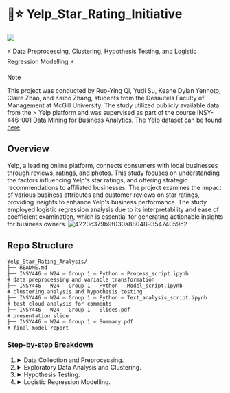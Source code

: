 # 📝⭐  Yelp_Star_Rating_Initiative
![](https://img.shields.io/badge/python-3.10%2B-blue?logo=Python)

⚡ Data Preprocessing, Clustering, Hypothesis Testing, and Logistic Regression Modelling ⚡

> [!NOTE]
> This project was conducted by Ruo-Ying Qi, Yudi Su, Keane Dylan Yennoto, Claire Zhao, and Kaibo Zhang, students from the Desautels Faculty of Management at McGill University. The study utilized publicly available data from the > Yelp platform and was supervised as part of the course INSY-446-001 Data Mining for Business Analytics. The Yelp dataset can be found [here](https://www.yelp.com/dataset). 

## Overview
Yelp, a leading online platform, connects consumers with local businesses through reviews, ratings, and photos. This study focuses on understanding the factors influencing Yelp's star ratings, and offering strategic recommendations to affiliated businesses. The project examines the impact of various business attributes and customer reviews on star ratings, providing insights to enhance Yelp's business performance. The study employed logistic regression analysis due to its interpretability and ease of coefficient examination, which is essential for generating actionable insights for business owners. 
![4220c379b9f030a88048935474059c2](https://github.com/user-attachments/assets/e1809a9a-bb9d-4712-b1ca-b555a36ddbda)

## Repo Structure
```
Yelp_Star_Rating_Analysis/
├── README.md
├── INSY446 – W24 – Group 1 – Python – Process_script.ipynb               # data preprocessing and variable transformation
├── INSY446 – W24 – Group 1 – Python – Model_script.ipynb                 # clustering analysis and hypothesis testing
├── INSY446 – W24 – Group 1 – Python – Text_analysis_script.ipynb         # test cloud analysis for comments
├── INSY446 – W24 – Group 1 – Slides.pdf                                  # presentation slide
├── INSY446 – W24 – Group 1 – Summary.pdf                                 # final model report
```
### Step-by-step Breakdown

1. <details>
    <summary>Data Collection and Preprocessing.</summary>

    - The data utilized for this analysis comes from Yelp's public dataset, consisting of five distinct files capturing business information, reviews, and geographical data. Key preprocessing steps included:
        - Grouping businesses by continent using longitude and latitude coordinates to simplify the analysis.
        - Dropping rows with missing values in crucial columns, such as coordinates.
        - Transforming textual data from reviews into numerical metrics using the `TextBlob` package, focusing on sentiment polarity and subjectivity scores.

    **NOTE:** Data cleaning steps ensured the integrity and reliability of the dataset used for further analysis.

   </details>

2. <details>
    <summary>Exploratory Data Analysis and Clustering.</summary>

    - Initial exploratory data analysis helped to understand the distribution and characteristics of the dataset. The project employed k-means clustering with k=2 to identify potential regional differences across continents, resulting in no significant disparities between clusters.
    
    - The clustering analysis supported dividing star ratings into binary categories, setting a threshold at 4 to classify businesses as "positive."

   </details>

3. <details>
    <summary>Hypothesis Testing.</summary>

    - To validate our clustering results and other initial findings, several hypothesis tests were performed, including:
      - A chi-squared test was used to assess the distribution of businesses across continents, concluding that there was no significant regional impact.
      
    Detailed testing rationales and outcomes are documented in the report.
   </details>

4. <details>
    <summary>Logistic Regression Modelling.</summary>

    - A logistic regression model was selected for its interpretability, focusing on predicting whether a business would achieve a rating of 4 or above. Key steps included:
      - Data scaling and standardization to prepare the inputs for modeling.
      - Addressing convergence issues by removing nearly unitary variables and refining predictor selections.

      **Final Model Equation:**
      ```
      logit(Probability of Positive Rating) = −0.2014+2.5612×sentiment_comment−0.4024×subjectivity_comment+0.0415×sentiment_tip+0.0189×subjectivity_tip−0.0258×checkins+0.1546×BusinessAcceptsCreditCards_True+0.1280×BusinessParking_garage_True−0.1104×BusinessParking_valet_True+0.0340×BikeParking_True
      ```
      - The model's results underscored sentiment scores as a primary driver of positive ratings, while features like valet parking had unexpected negative influences.

   </details>
